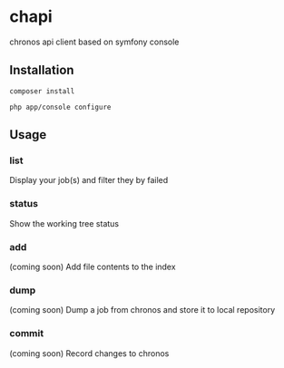 # chapi
chronos api client based on symfony console

## Installation

```Shell
composer install
``` 

```Shell
php app/console configure 
```

## Usage

### list
Display your job(s) and filter they by failed

### status
Show the working tree status

### add
(coming soon)
Add file contents to the index 

### dump
(coming soon)
Dump a job from chronos and store it to local repository

### commit
(coming soon)
Record changes to chronos